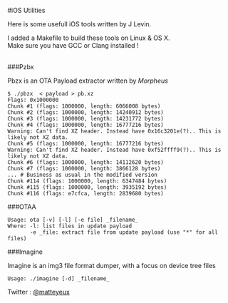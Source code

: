 #iOS Utilities

Here is some usefull iOS tools written by J Levin. <br>

I added a Makefile to build these tools on Linux & OS X. <br>
Make sure you have GCC or Clang installed ! <br>
<br>

###Pzbx

Pbzx is an OTA Payload extractor written by _Morpheus_

```
$ ./pbzx  < payload > pb.xz  
Flags: 0x1000000
Chunk #1 (flags: 1000000, length: 6066008 bytes) 
Chunk #2 (flags: 1000000, length: 14240912 bytes) 
Chunk #3 (flags: 1000000, length: 14231772 bytes) 
Chunk #4 (flags: 1000000, length: 16777216 bytes) 
Warning: Can't find XZ header. Instead have 0x16c3201e(?).. This is likely not XZ data.
Chunk #5 (flags: 1000000, length: 16777216 bytes) 
Warning: Can't find XZ header. Instead have 0xf52ffff9(?).. This is likely not XZ data.
Chunk #6 (flags: 1000000, length: 14112620 bytes) 
Chunk #7 (flags: 1000000, length: 3866128 bytes) 
... # Business as usual in the modified version
Chunk #114 (flags: 1000000, length: 6347484 bytes) 
Chunk #115 (flags: 1000000, length: 3935192 bytes) 
Chunk #116 (flags: e7cfca, length: 2839680 bytes)
```

###OTAA

```
Usage: ota [-v] [-l] [-e file] _filename_
Where: -l: list files in update payload
       -e _file: extract file from update payload (use "*" for all files)
```

###Imagine

Imagine is an img3 file format dumper, with a focus on device tree files

```
Usage: ./imagine [-d] _filename_
```

Twitter : [@matteyeux](https://twitter.com/matteyeux)
